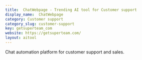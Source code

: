 ```yaml
---
title:  ChatWebpage - Trending AI tool for Customer support
display_name:  ChatWebpage
category: Customer support
category_slug: customer-support
key: getsuperteam_com
website: https://getsuperteam.com/
layout: aitool
---
```


Chat automation platform for customer support and sales.
